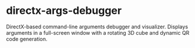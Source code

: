 # directx-args-debugger
DirectX-based command-line arguments debugger and visualizer. Displays arguments in a full-screen window with a rotating 3D cube and dynamic QR code generation.
